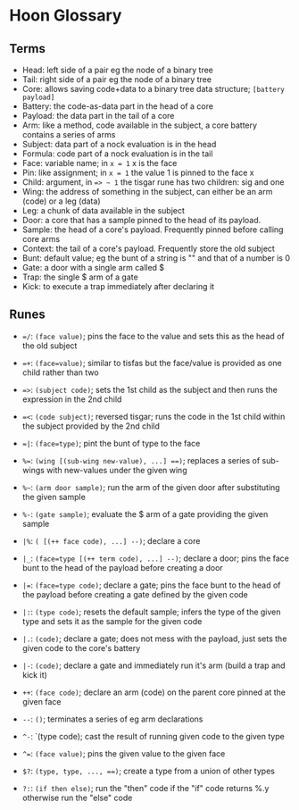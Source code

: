 
# Hoon Glossary

## Terms

- Head: left side of a pair eg the node of a binary tree
- Tail: right side of a pair eg the node of a binary tree
- Core: allows saving code+data to a binary tree data structure; `[battery payload]`
- Battery: the code-as-data part in the head of a core
- Payload: the data part in the tail of a core
- Arm: like a method, code available in the subject, a core battery contains a series of arms
- Subject: data part of a nock evaluation is in the head
- Formula: code part of a nock evaluation is in the tail
- Face: variable name; in `x = 1` x is the face
- Pin: like assignment; in `x = 1` the value 1 is pinned to the face x
- Child: argument, in `=> ~ 1` the tisgar rune has two children: sig and one
- Wing: the address of something in the subject, can either be an arm (code) or a leg (data)
- Leg: a chunk of data available in the subject
- Door: a core that has a sample pinned to the head of its payload.
- Sample: the head of a core's payload. Frequently pinned before calling core arms
- Context: the tail of a core's payload. Frequently store the old subject
- Bunt: default value; eg the bunt of a string is "" and that of a number is 0
- Gate: a door with a single arm called $
- Trap: the single $ arm of a gate
- Kick: to execute a trap immediately after declaring it

## Runes

- `=/`: `(face value)`; pins the face to the value and sets this as the head of the old subject
- `=+`: `(face=value)`; similar to tisfas but the face/value is provided as one child rather than two
- `=>`: `(subject code)`; sets the 1st child as the subject and then runs the expression in the 2nd child
- `=<`: `(code subject)`; reversed tisgar; runs the code in the 1st child within the subject provided by the 2nd child
- `=|`: `(face=type)`; pint the bunt of type to the face

- `%=`: `(wing [(sub-wing new-value), ...] ==)`; replaces a series of sub-wings with new-values under the given wing
- `%~`: `(arm door sample)`; run the arm of the given door after substituting the given sample
- `%-`: `(gate sample)`; evaluate the $ arm of a gate providing the given sample

- `|%`: `( [(++ face code), ...] --)`; declare a core
- `|_`: `(face=type [(++ term code), ...] --)`; declare a door; pins the face bunt to the head of the payload before creating a door
- `|=`: `(face=type code)`; declare a gate; pins the face bunt to the head of the payload before creating a gate defined by the given code
- `|:`: `(type code)`; resets the default sample; infers the type of the given type and sets it as the sample for the given code
- `|.`: `(code)`; declare a gate; does not mess with the payload, just sets the given code to the core's battery
- `|-`: `(code)`; declare a gate and immediately run it's arm (build a trap and kick it)

- `++`: `(face code)`; declare an arm (code) on the parent core pinned at the given face
- `--`: `()`; terminates a series of eg arm declarations

- `^-`: `(type code); cast the result of running given code to the given type
- `^=`: `(face value)`; pins the given value to the given face

- `$?`: `(type, type, ..., ==)`; create a type from a union of other types

- `?:`: `(if then else)`; run the "then" code if the "if" code returns %.y otherwise run the "else" code
